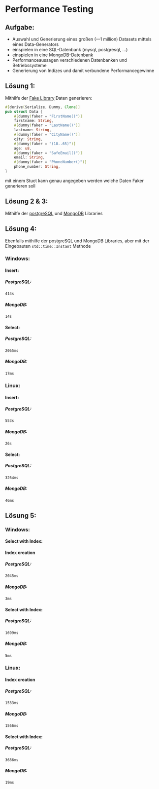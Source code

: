 # Performance Testing 
## Aufgabe:
- Auswahl und Generierung eines großen (—1 million) Datasets mittels eines Data-Generators
- einspielen in eine SQL-Datenbank (mysql, postgresql, ...)
- einspielen in eine MongoDB-Datenbank
- Performanceaussagen verschiedenen Datenbanken und Betriebssysteme
- Generierung von Indizes und damit verbundene Performancegewinne

## Lösung 1:
Mithilfe der [Fake Library](https://docs.rs/fake/latest/fake/) Daten generieren:
~~~rust
#[derive(Serialize, Dummy, Clone)]
pub struct Data {
    #[dummy(faker = "FirstName()")]
    firstname: String,
    #[dummy(faker = "LastName()")]
    lastname: String,
    #[dummy(faker = "CityName()")]
    city: String,
    #[dummy(faker = "(18..65)")]
    age: u8,
    #[dummy(faker = "SafeEmail()")]
    email: String,
    #[dummy(faker = "PhoneNumber()")]
    phone_number: String,
}
~~~
mit einem Stuct kann genau angegeben werden welche Daten Faker generieren soll

## Lösung 2 & 3:
Mithilfe der [postgreSQL](https://docs.rs/postgres/0.19.7/postgres/) und [MongoDB](https://docs.rs/mongodb/2.8.2/mongodb/) Libraries

## Lösung 4:
Ebenfalls mithilfe der postgreSQL und MongoDB Libraries, aber mit der Eingebauten ``std::time::Instant`` Methode

### Windows:
#### Insert:
##### PostgreSQL:
``414s``
##### MongoDB:
``14s``

#### Select:
##### PostgreSQL:
``2065ms``
##### MongoDB:
``17ms``

### Linux:
#### Insert:
##### PostgreSQL:
``553s``
##### MongoDB:
``26s``

#### Select:
##### PostgreSQL:
``3264ms``
##### MongoDB:
``46ms``

## Lösung 5:
### Windows:
#### Select with Index:
#### Index creation
##### PostgreSQL:
``2045ms``

##### MongoDB:
``3ms``

#### Select with Index:
##### PostgreSQL:
``1699ms``

##### MongoDB:
``5ms``

### Linux:
#### Index creation
##### PostgreSQL:
``1533ms``

##### MongoDB:
``1566ms``
#### Select with Index:
##### PostgreSQL:
``3686ms``

##### MongoDB:
``19ms``
